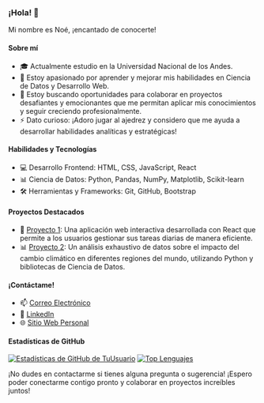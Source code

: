 ### ¡Hola! 👋

Mi nombre es Noé, ¡encantado de conocerte!

#### Sobre mí
- 🎓 Actualmente estudio en la Universidad Nacional de los Andes.
- 🌱 Estoy apasionado por aprender y mejorar mis habilidades en Ciencia de Datos y Desarrollo Web.
- 💼 Estoy buscando oportunidades para colaborar en proyectos desafiantes y emocionantes que me permitan aplicar mis conocimientos y seguir creciendo profesionalmente.
- ⚡ Dato curioso: ¡Adoro jugar al ajedrez y considero que me ayuda a desarrollar habilidades analíticas y estratégicas!

#### Habilidades y Tecnologías
- 💻 Desarrollo Frontend: HTML, CSS, JavaScript, React
- 📊 Ciencia de Datos: Python, Pandas, NumPy, Matplotlib, Scikit-learn
- 🛠️ Herramientas y Frameworks: Git, GitHub, Bootstrap

#### Proyectos Destacados
- 🚀 [Proyecto 1](enlace-al-proyecto): Una aplicación web interactiva desarrollada con React que permite a los usuarios gestionar sus tareas diarias de manera eficiente.
- 📊 [Proyecto 2](enlace-al-proyecto): Un análisis exhaustivo de datos sobre el impacto del cambio climático en diferentes regiones del mundo, utilizando Python y bibliotecas de Ciencia de Datos.

#### ¡Contáctame!
- 📫 [Correo Electrónico](mailto:noel123mch@gmail.com)
- 💼 [LinkedIn](https://www.linkedin.com/in/noe-ulises-machaca-chambilla-0a11472aa/)
- 🌐 [Sitio Web Personal](https://www.tusitio.com)

#### Estadísticas de GitHub
[![Estadísticas de GitHub de TuUsuario](https://github-readme-stats.vercel.app/api?username=newneo4)](https://github.com/anuraghazra/github-readme-stats)
[![Top Lenguajes](https://github-readme-stats.vercel.app/api/top-langs/?username=newneo4&layout=compact)](https://github.com/anuraghazra/github-readme-stats)

¡No dudes en contactarme si tienes alguna pregunta o sugerencia! ¡Espero poder conectarme contigo pronto y colaborar en proyectos increíbles juntos!
